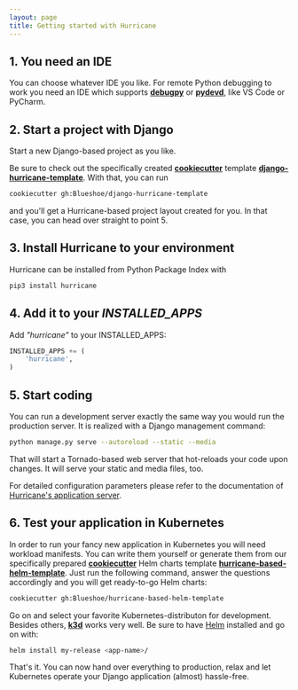 ```yaml
---
layout: page
title: Getting started with Hurricane
---
```

## 1. You need an IDE
You can choose whatever IDE you like. For remote Python debugging to work you need an
IDE which supports [**debugpy**](https://pypi.org/project/debugpy/) or [**pydevd**](https://pypi.org/project/pydevd/), like VS Code or PyCharm. 

## 2. Start a project with Django
Start a new Django-based project as you like.  

Be sure to check out the specifically created 
[**cookiecutter**](https://cookiecutter.readthedocs.io/en/latest/) template [**django-hurricane-template**](https://github.com/Blueshoe/django-hurricane-template). 
With that, you can run 
~~~bash
cookiecutter gh:Blueshoe/django-hurricane-template
~~~
and you'll get a Hurricane-based project layout created for you. In that case, you can head over straight to
point 5.

## 3. Install Hurricane to your environment
Hurricane can be installed from Python Package Index with
~~~bash
pip3 install hurricane
~~~

## 4. Add it to your *INSTALLED_APPS*

Add *"hurricane"* to your INSTALLED_APPS:
~~~python
INSTALLED_APPS += (
    'hurricane',
)
~~~

## 5. Start coding
You can run a development server exactly the same way you would run the production server. It is realized
with a Django management command:
~~~bash
python manage.py serve --autoreload --static --media
~~~
That will start a Tornado-based web server that hot-reloads your code upon changes. It will serve your static
and media files, too.
<div class="jumbotron dh-color">
    <p class="lead">For detailed configuration parameters please refer to the documentation of <a href="https://django-hurricane.readthedocs.io/en/latest/usage.html#application-server">Hurricane's application server</a>.</p>
</div>

## 6. Test your application in Kubernetes
In order to run your fancy new application in Kubernetes you will need workload manifests. You can write them yourself
or generate them from our specifically prepared [**cookiecutter**](https://cookiecutter.readthedocs.io/en/latest/) 
Helm charts template [**hurricane-based-helm-template**](https://github.com/Blueshoe/hurricane-based-helm-template).
Just run the following command, answer the questions accordingly and you will get ready-to-go Helm charts: 
~~~bash
cookiecutter gh:Blueshoe/hurricane-based-helm-template
~~~
Go on and select your favorite Kubernetes-distributon for development. Besides others, [**k3d**](https://k3d.io) works very well.
Be sure to have [Helm](https://helm.sh/) installed and go on with:
~~~bash
helm install my-release <app-name>/
~~~

That's it. You can now hand over everything to production, relax and let Kubernetes operate your Django application 
(almost) hassle-free.



